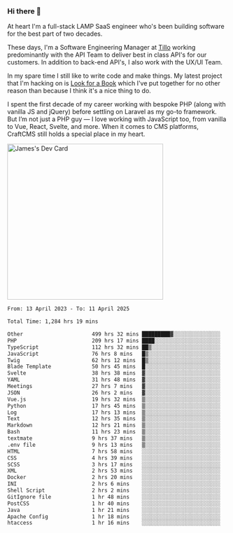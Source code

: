 ### Hi there 👋

<!--
**JamesNock/JamesNock** is a ✨ _special_ ✨ repository because its `README.md` (this file) appears on your GitHub profile.

Here are some ideas to get you started:

- 🔭 I’m currently working on ...
- 🌱 I’m currently learning ...
- 👯 I’m looking to collaborate on ...
- 🤔 I’m looking for help with ...
- 💬 Ask me about ...
- 📫 How to reach me: ...
- 😄 Pronouns: ...
- ⚡ Fun fact: ...
-->
At heart I'm a full-stack LAMP SaaS engineer who's been building software for the best part of two decades.

These days, I'm a Software Engineering Manager at [Tillo](https://www.tillo.io/) working predominantly with the API Team to deliver best in class API's for our customers. In addition to back-end API's, I also work with the UX/UI Team.

In my spare time I still like to write code and make things. My latest project that I'm hacking on is [Look for a Book](https://www.lookforabook.co.uk/) which I've put together for no other reason than because I think it's a nice thing to do.

I spent the first decade of my career working with bespoke PHP (along with vanilla JS and jQuery) before settling on Laravel as my go-to framework. But I’m not just a PHP guy — I love working with JavaScript too, from vanilla to Vue, React, Svelte, and more. When it comes to CMS platforms, CraftCMS still holds a special place in my heart.

<a href="https://app.daily.dev/h2onock"><img src="https://api.daily.dev/devcards/v2/XQraFlxE3JPWOlcSuOB2K.png?type=default&r=18u" width="356" alt="James's Dev Card"/></a>

<!--START_SECTION:waka-->

```txt
From: 13 April 2023 - To: 11 April 2025

Total Time: 1,284 hrs 19 mins

Other                      499 hrs 32 mins █████████▓░░░░░░░░░░░░░░░   38.90 %
PHP                        209 hrs 17 mins ████░░░░░░░░░░░░░░░░░░░░░   16.30 %
TypeScript                 112 hrs 32 mins ██▒░░░░░░░░░░░░░░░░░░░░░░   08.76 %
JavaScript                 76 hrs 8 mins   █▒░░░░░░░░░░░░░░░░░░░░░░░   05.93 %
Twig                       62 hrs 12 mins  █▒░░░░░░░░░░░░░░░░░░░░░░░   04.84 %
Blade Template             50 hrs 45 mins  █░░░░░░░░░░░░░░░░░░░░░░░░   03.95 %
Svelte                     38 hrs 38 mins  ▓░░░░░░░░░░░░░░░░░░░░░░░░   03.01 %
YAML                       31 hrs 48 mins  ▓░░░░░░░░░░░░░░░░░░░░░░░░   02.48 %
Meetings                   27 hrs 7 mins   ▓░░░░░░░░░░░░░░░░░░░░░░░░   02.11 %
JSON                       26 hrs 2 mins   ▓░░░░░░░░░░░░░░░░░░░░░░░░   02.03 %
Vue.js                     19 hrs 32 mins  ▒░░░░░░░░░░░░░░░░░░░░░░░░   01.52 %
Python                     17 hrs 45 mins  ▒░░░░░░░░░░░░░░░░░░░░░░░░   01.38 %
Log                        17 hrs 13 mins  ▒░░░░░░░░░░░░░░░░░░░░░░░░   01.34 %
Text                       12 hrs 35 mins  ▒░░░░░░░░░░░░░░░░░░░░░░░░   00.98 %
Markdown                   12 hrs 21 mins  ▒░░░░░░░░░░░░░░░░░░░░░░░░   00.96 %
Bash                       11 hrs 23 mins  ▒░░░░░░░░░░░░░░░░░░░░░░░░   00.89 %
textmate                   9 hrs 37 mins   ▒░░░░░░░░░░░░░░░░░░░░░░░░   00.75 %
.env file                  9 hrs 13 mins   ▒░░░░░░░░░░░░░░░░░░░░░░░░   00.72 %
HTML                       7 hrs 58 mins   ░░░░░░░░░░░░░░░░░░░░░░░░░   00.62 %
CSS                        4 hrs 39 mins   ░░░░░░░░░░░░░░░░░░░░░░░░░   00.36 %
SCSS                       3 hrs 17 mins   ░░░░░░░░░░░░░░░░░░░░░░░░░   00.26 %
XML                        2 hrs 53 mins   ░░░░░░░░░░░░░░░░░░░░░░░░░   00.22 %
Docker                     2 hrs 20 mins   ░░░░░░░░░░░░░░░░░░░░░░░░░   00.18 %
INI                        2 hrs 6 mins    ░░░░░░░░░░░░░░░░░░░░░░░░░   00.16 %
Shell Script               2 hrs 2 mins    ░░░░░░░░░░░░░░░░░░░░░░░░░   00.16 %
GitIgnore file             1 hr 48 mins    ░░░░░░░░░░░░░░░░░░░░░░░░░   00.14 %
PostCSS                    1 hr 40 mins    ░░░░░░░░░░░░░░░░░░░░░░░░░   00.13 %
Java                       1 hr 21 mins    ░░░░░░░░░░░░░░░░░░░░░░░░░   00.11 %
Apache Config              1 hr 18 mins    ░░░░░░░░░░░░░░░░░░░░░░░░░   00.10 %
htaccess                   1 hr 16 mins    ░░░░░░░░░░░░░░░░░░░░░░░░░   00.10 %
```

<!--END_SECTION:waka-->
